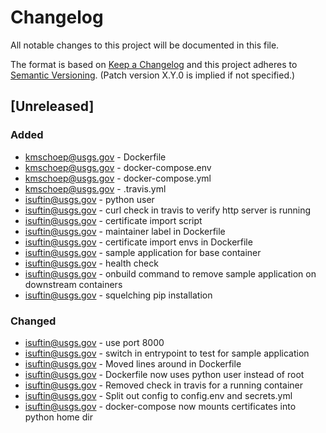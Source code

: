 # Changelog
All notable changes to this project will be documented in this file.

The format is based on [Keep a Changelog](http://keepachangelog.com/en/1.0.0/)
and this project adheres to [Semantic Versioning](http://semver.org/spec/v2.0.0.html). (Patch version X.Y.0 is implied if not specified.)

## [Unreleased]
### Added
- kmschoep@usgs.gov - Dockerfile
- kmschoep@usgs.gov - docker-compose.env
- kmschoep@usgs.gov - docker-compose.yml
- kmschoep@usgs.gov - .travis.yml
- isuftin@usgs.gov - python user
- isuftin@usgs.gov - curl check in travis to verify http server is running
- isuftin@usgs.gov - certificate import script
- isuftin@usgs.gov - maintainer label in Dockerfile
- isuftin@usgs.gov - certificate import envs in Dockerfile
- isuftin@usgs.gov - sample application for base container
- isuftin@usgs.gov - health check
- isuftin@usgs.gov - onbuild command to remove sample application on downstream containers
- isuftin@usgs.gov - squelching pip installation

### Changed
 - isuftin@usgs.gov - use port 8000
 - isuftin@usgs.gov - switch in entrypoint to test for sample application
 - isuftin@usgs.gov - Moved lines around in Dockerfile
 - isuftin@usgs.gov - Dockerfile now uses python user instead of root
 - isuftin@usgs.gov - Removed check in travis for a running container
 - isuftin@usgs.gov - Split out config to config.env and secrets.yml
 - isuftin@usgs.gov - docker-compose now mounts certificates into python home dir
